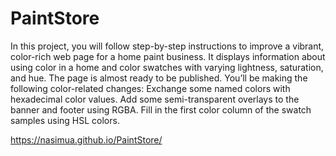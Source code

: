 # PaintStore
In this project, you will follow step-by-step instructions to improve a vibrant, color-rich web page for a home paint business. It displays information about using color in a home and color swatches with varying lightness, saturation, and hue.  The page is almost ready to be published. You’ll be making the following color-related changes:  Exchange some named colors with hexadecimal color values. Add some semi-transparent overlays to the banner and footer using RGBA. Fill in the first color column of the swatch samples using HSL colors.

https://nasimua.github.io/PaintStore/
